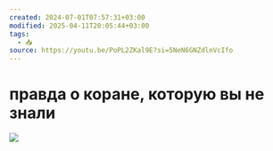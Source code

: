 ```yaml
---
created: 2024-07-01T07:57:31+03:00
modified: 2025-04-11T20:05:44+03:00
tags:
  - 📥
source: https://youtu.be/PoPL2ZKal9E?si=5NeN6GNZdlnVcIfo
---
```


# правда о коране, которую вы не знали

![](https://youtu.be/PoPL2ZKal9E?si=kDWkNCiT4MhMjU9P)